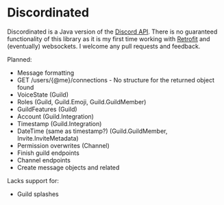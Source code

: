 Discordinated
=============
Discordinated is a Java version of the [Discord API](https://discordapp.com/developers/docs/intro). There is no guaranteed functionality
of this library as it is my first time working with [Retrofit](http://square.github.io/retrofit/) and (eventually) websockets.
I welcome any pull requests and feedback.


Planned:

* Message formatting
* GET /users/{@me}/connections - No structure for the returned object found
* VoiceState (Guild)
* Roles (Guild, Guild.Emoji, Guild.GuildMember)
* GuildFeatures (Guild)
* Account (Guild.Integration)
* Timestamp (Guild.Integration)
* DateTime (same as timestamp?) (Guild.GuildMember, Invite.InviteMetadata)
* Permission overwrites (Channel)
* Finish guild endpoints
* Channel endpoints
* Create message objects and related

Lacks support for:

* Guild splashes